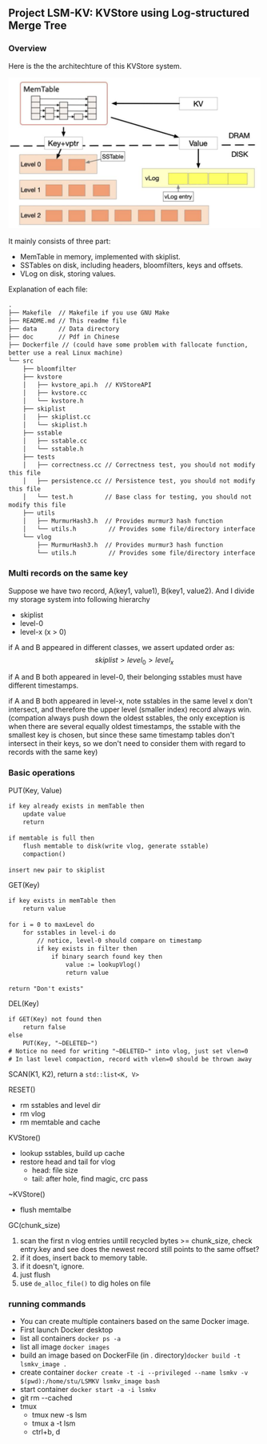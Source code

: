 ## Project LSM-KV: KVStore using Log-structured Merge Tree

### Overview
Here is the the architechture of this KVStore system.

![](image/overview.png)

It mainly consists of three part:
- MemTable in memory, implemented with skiplist.
- SSTables on disk, including headers, bloomfilters, keys and offsets.
- VLog on disk, storing values.

Explanation of each file:

```text
.
├── Makefile  // Makefile if you use GNU Make
├── README.md // This readme file
├── data      // Data directory
├── doc       // Pdf in Chinese
├── Dockerfile // (could have some problem with fallocate function, better use a real Linux machine)
└── src
    ├── bloomfilter
    ├── kvstore
    │   ├── kvstore_api.h  // KVStoreAPI
    │   ├── kvstore.cc  
    │   └── kvstore.h 
    ├── skiplist
    │   ├── skiplist.cc  
    │   └── skiplist.h 
    ├── sstable
    │   ├── sstable.cc  
    │   └── sstable.h 
    ├── tests
    │   ├── correctness.cc // Correctness test, you should not modify this file 
    │   ├── persistence.cc // Persistence test, you should not modify this file
    │   └── test.h         // Base class for testing, you should not modify this file
    ├── utils
    │   ├── MurmurHash3.h  // Provides murmur3 hash function
    │   └── utils.h         // Provides some file/directory interface
    └── vlog
        ├── MurmurHash3.h  // Provides murmur3 hash function
        └── utils.h         // Provides some file/directory interface

```

### Multi records on the same key
Suppose we have two record, A(key1, value1), B(key1, value2). And I divide my storage system into following hierarchy
- skiplist
- level-0
- level-x (x > 0)

if A and B appeared in different classes, we assert updated order as: $$skiplist > level_0 > level_x$$

if A and B both appeared in level-0, their belonging sstables must have different timestamps.

if A and B both appeared in level-x, note sstables in the same level x don't intersect, and therefore the upper level (smaller index) record always win.
(compation always push down the oldest sstables, the only exception is when there are several equally oldest timestamps, the sstable with the smallest key is chosen, but since these same timestamp tables don't intersect in their keys, so we don't need to consider them with regard to records with the same key)

### Basic operations
PUT(Key, Value)
```pseudo
if key already exists in memTable then
    update value
    return

if memtable is full then
    flush memtable to disk(write vlog, generate sstable)
    compaction()

insert new pair to skiplist
```
GET(Key)
```pseudo
if key exists in memTable then
    return value

for i = 0 to maxLevel do
    for sstables in level-i do
        // notice, level-0 should compare on timestamp
        if key exists in filter then
            if binary search found key then
                value := lookupVlog()
                return value

return "Don't exists"
```
DEL(Key)
```pseudo
if GET(Key) not found then
    return false
else
    PUT(Key, "~DELETED~")
# Notice no need for writing "~DELETED~" into vlog, just set vlen=0
# In last level compaction, record with vlen=0 should be thrown away
```
SCAN(K1, K2), return a `std::list<K, V>`

RESET()
- rm sstables and level dir
- rm vlog
- rm memtable and cache

KVStore()
- lookup sstables, build up cache
- restore head and tail for vlog
    - head: file size
    - tail: after hole, find magic, crc pass

~KVStore()
- flush memtalbe

GC(chunk_size)
1) scan the first n vlog entries untill recycled bytes >= chunk_size,
check entry.key and see does the newest record still points to 
the same offset?
2) if it does, insert back to memory table.
3) if it doesn't, ignore.
4) just flush
5) use `de_alloc_file()` to dig holes on file

### running commands
- You can create multiple containers based on the same Docker image.
- First launch Docker desktop
- list all containers `docker ps -a`
- list all image `docker images`
- build an image based on DockerFile (in . directory)`docker build -t lsmkv_image .`
- create container `docker create -t -i --privileged --name lsmkv -v $(pwd):/home/stu/LSMKV lsmkv_image bash`
- start container `docker start -a -i lsmkv`
- git rm --cached
- tmux
    - tmux new -s lsm
    - tmux a -t lsm
    - ctrl+b, d
    